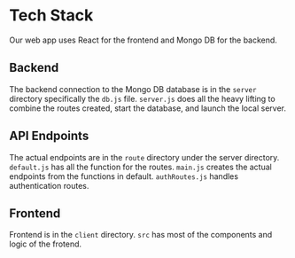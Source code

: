 # Tech Stack

Our web app uses React for the frontend and Mongo DB for the backend.

## Backend

The backend connection to the Mongo DB database is in the ```server``` directory specifically the ```db.js``` file. ```server.js``` does all the heavy lifting to combine the routes created, start the database, and launch the local server.

## API Endpoints

The actual endpoints are in the ```route``` directory under the server directory. ```default.js``` has all the function for the routes. ```main.js``` creates the actual endpoints from the functions in default. ```authRoutes.js``` handles authentication routes.

## Frontend

Frontend is in the ```client``` directory. ```src``` has most of the components and logic of the frotend.